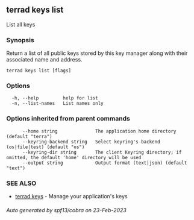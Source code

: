 ## terrad keys list

List all keys

### Synopsis

Return a list of all public keys stored by this key manager
along with their associated name and address.

```
terrad keys list [flags]
```

### Options

```
  -h, --help         help for list
  -n, --list-names   List names only
```

### Options inherited from parent commands

```
      --home string              The application home directory (default "terra")
      --keyring-backend string   Select keyring's backend (os|file|test) (default "os")
      --keyring-dir string       The client Keyring directory; if omitted, the default 'home' directory will be used
      --output string            Output format (text|json) (default "text")
```

### SEE ALSO

* [terrad keys](terrad_keys.md)	 - Manage your application's keys

###### Auto generated by spf13/cobra on 23-Feb-2023
